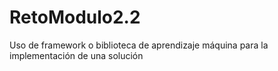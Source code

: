 # RetoModulo2.2
Uso de framework o biblioteca de aprendizaje máquina para la implementación de una solución
